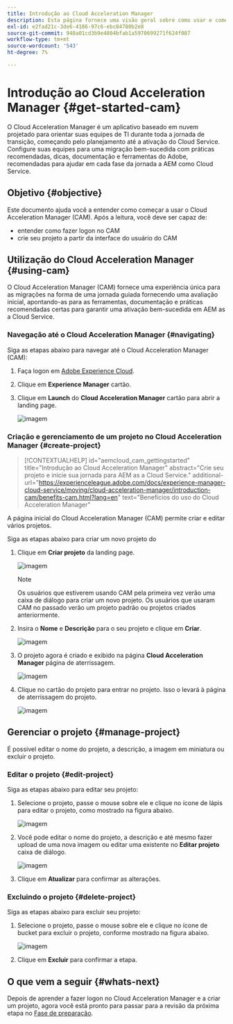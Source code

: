 ```yaml
---
title: Introdução ao Cloud Acceleration Manager
description: Esta página fornece uma visão geral sobre como usar e começar a usar o Cloud Acceleration Manager.
exl-id: e2fad21c-3de6-4186-97c6-ebc84780b2e8
source-git-commit: 940a01cd3b9e4804bfab1a5970699271f624f087
workflow-type: tm+mt
source-wordcount: '543'
ht-degree: 7%

---
```


# Introdução ao Cloud Acceleration Manager {#get-started-cam}

O Cloud Acceleration Manager é um aplicativo baseado em nuvem projetado para orientar suas equipes de TI durante toda a jornada de transição, começando pelo planejamento até a ativação do Cloud Service. Configure suas equipes para uma migração bem-sucedida com práticas recomendadas, dicas, documentação e ferramentas do Adobe, recomendadas para ajudar em cada fase da jornada a AEM como Cloud Service.

## Objetivo {#objective}

Este documento ajuda você a entender como começar a usar o Cloud Acceleration Manager (CAM). Após a leitura, você deve ser capaz de:

* entender como fazer logon no CAM
* crie seu projeto a partir da interface do usuário do CAM

## Utilização do Cloud Acceleration Manager {#using-cam}

O Cloud Acceleration Manager (CAM) fornece uma experiência única para as migrações na forma de uma jornada guiada fornecendo uma avaliação inicial, apontando-as para as ferramentas, documentação e práticas recomendadas certas para garantir uma ativação bem-sucedida em AEM as a Cloud Service.

### Navegação até o Cloud Acceleration Manager {#navigating}

Siga as etapas abaixo para navegar até o Cloud Acceleration Manager (CAM):

1. Faça logon em [Adobe Experience Cloud](https://experience.adobe.com).

1. Clique em **Experience Manager** cartão.

1. Clique em **Launch** do **Cloud Acceleration Manager** cartão para abrir a landing page.

   ![imagem](/help/journey-migration/cloud-acceleration-manager/assets/cam-1.png)

### Criação e gerenciamento de um projeto no Cloud Acceleration Manager {#create-project}

>[!CONTEXTUALHELP]
>id="aemcloud_cam_gettingstarted"
>title="Introdução ao Cloud Acceleration Manager"
>abstract="Crie seu projeto e inicie sua jornada para AEM as a Cloud Service."
>additional-url="https://experienceleague.adobe.com/docs/experience-manager-cloud-service/moving/cloud-acceleration-manager/introduction-cam/benefits-cam.html?lang=en" text="Benefícios do uso do Cloud Acceleration Manager"

A página inicial do Cloud Acceleration Manager (CAM) permite criar e editar vários projetos.

Siga as etapas abaixo para criar um novo projeto do 

1. Clique em **Criar projeto** da landing page.

   ![imagem](/help/journey-migration/cloud-acceleration-manager/assets/cam-2.png)

   >[!NOTE]
   >Os usuários que estiverem usando CAM pela primeira vez verão uma caixa de diálogo para criar um novo projeto. Os usuários que usaram CAM no passado verão um projeto padrão ou projetos criados anteriormente.

1. Insira o **Nome** e **Descrição** para o seu projeto e clique em **Criar**.

   ![imagem](/help/journey-migration/cloud-acceleration-manager/assets/cam-3.png)

1. O projeto agora é criado e exibido na página **Cloud Acceleration Manager** página de aterrissagem.

   ![imagem](/help/journey-migration/cloud-acceleration-manager/assets/cam-landing.png)

1. Clique no cartão do projeto para entrar no projeto. Isso o levará à página de aterrissagem do projeto.

   ![imagem](/help/journey-migration/cloud-acceleration-manager/assets/cam-5.png)

## Gerenciar o projeto {#manage-project}

É possível editar o nome do projeto, a descrição, a imagem em miniatura ou excluir o projeto.

### Editar o projeto {#edit-project}

Siga as etapas abaixo para editar seu projeto:

1. Selecione o projeto, passe o mouse sobre ele e clique no ícone de lápis para editar o projeto, como mostrado na figura abaixo.

   ![imagem](/help/journey-migration/cloud-acceleration-manager/assets/cam-4.png)

1. Você pode editar o nome do projeto, a descrição e até mesmo fazer upload de uma nova imagem ou editar uma existente no **Editar projeto** caixa de diálogo.

   ![imagem](/help/journey-migration/cloud-acceleration-manager/assets/cam-edit.png)

1. Clique em **Atualizar** para confirmar as alterações.

### Excluindo o projeto {#delete-project}

Siga as etapas abaixo para excluir seu projeto:

1. Selecione o projeto, passe o mouse sobre ele e clique no ícone de bucket para excluir o projeto, conforme mostrado na figura abaixo.

   ![imagem](/help/journey-migration/cloud-acceleration-manager/assets/cam-4.png)

1. Clique em **Excluir** para confirmar a etapa.

## O que vem a seguir {#whats-next}

Depois de aprender a fazer logon no Cloud Acceleration Manager e a criar um projeto, agora você está pronto para passar para a revisão da próxima etapa no [Fase de preparação](https://experienceleague.adobe.com/docs/experience-manager-cloud-service/moving/cloud-acceleration-manager/using-cam/cam-readiness-phase.html?lang=en).
